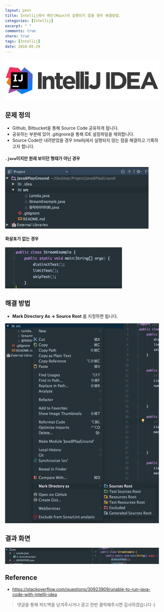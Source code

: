 ```yaml
---
layout: post
title: Intellij에서 메인(Main)이 실행되지 않을 경우 해결방법.
categories: [Intellij]
excerpt: " "
comments: true
share: true
tags: [Intellij]
date: 2018-05-29
---
```


![No Image](/assets/posts/20180328/0.png)


## 문제 정의
- Github, Bitbucket을 통해 Source Code 공유하게 됩니다. 
- 공유하는 부분에 있어 .gitignore을 통해 IDE 설정파일을 제외합니다.
- Source Code만 내려받았을 경우 Intellij에서 실행되지 않는 점을 해결하고 기록하고자 합니다.

#### `.java`이지만 원래 보이던 형태가 아닌 경우

![No Image](/assets/posts/20180529/1.png)

#### 화살표가 없는 경우

![No Image](/assets/posts/20180529/2.png)

## 해결 방법
- **Mark Directory As -> Source Root** 를 지정하면 됩니다.

![No Image](/assets/posts/20180529/3.png)

## 결과 화면

![No Image](/assets/posts/20180529/4.png)


## Reference
- <https://stackoverflow.com/questions/30923909/unable-to-run-java-code-with-intellij-idea>


> 댓글을 통해 피드백을 남겨주시거나 광고 한번 클릭해주시면 감사하겠습니다 :)